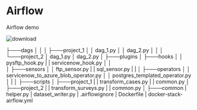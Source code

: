 # Airflow
Airflow demo

![download](https://user-images.githubusercontent.com/45364252/205421705-b391207b-91f4-4a91-9910-e0231d8cdafa.png)


├───dags
│   │
│   ├───project_1
│   │     dag_1.py
│   │     dag_2.py
│   │
│   └───project_2
│         dag_1.py
│         dag_2.py
│
├───plugins
│   ├───hooks
│   │      pysftp_hook.py
|   |      servicenow_hook.py
│   │   
│   ├───sensors
│   │      ftp_sensor.py
|   |      sql_sensor.py
|   |
│   ├───operators
│   │      servicenow_to_azure_blob_operator.py
│   │      postgres_templated_operator.py
│   |
│   ├───scripts
│       ├───project_1
|       |      transform_cases.py
|       |      common.py
│       ├───project_2
|       |      transform_surveys.py
|       |      common.py
│       ├───common
|             helper.py
|             dataset_writer.py
| .airflowignore
| Dockerfile
| docker-stack-airflow.yml
